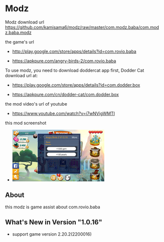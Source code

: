 # Modz

Modz download url https://github.com/kamisama6/modz/raw/master/com.modz.baba/com.modz.baba.modz

the game's url

* http://play.google.com/store/apps/details?id=com.rovio.baba

* https://apkpure.com/angry-birds-2/com.rovio.baba

To use modz, you need to download doddercat app first, Dodder Cat download url at:

* https://play.google.com/store/apps/details?id=com.dodder.box

* https://apkpure.com/cn/dodder-cat/com.dodder.box
                	  
the mod video's url of youtube

* https://www.youtube.com/watch?v=i7wNVigWMTI

this mod screenshot

* ![](https://github.com/kamisama6/modz/blob/master/com.modz.baba/screenshot/modz.jpg)

## About

this modz is game assist about com.rovio.baba

## What's New in Version "1.0.16"

* support game version 2.20.2(2200016) 
